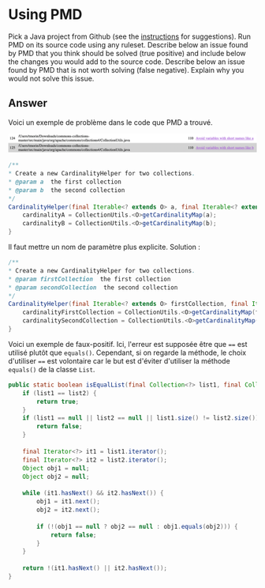 # Using PMD

Pick a Java project from Github (see the [instructions](../sujet.md) for suggestions). Run PMD on its source code using any ruleset. Describe below an issue found by PMD that you think should be solved (true positive) and include below the changes you would add to the source code. Describe below an issue found by PMD that is not worth solving (false negative). Explain why you would not solve this issue.

## Answer

Voici un exemple de problème dans le code que PMD a trouvé.

![Exemple_PMD](images/exo2.png)

````java
/**
* Create a new CardinalityHelper for two collections.
* @param a  the first collection
* @param b  the second collection
*/
CardinalityHelper(final Iterable<? extends O> a, final Iterable<? extends O> b) {
    cardinalityA = CollectionUtils.<O>getCardinalityMap(a);
    cardinalityB = CollectionUtils.<O>getCardinalityMap(b);
}
````

Il faut mettre un nom de paramètre plus explicite.
Solution :

````java
/**
* Create a new CardinalityHelper for two collections.
* @param firstCollection  the first collection
* @param secondCollection  the second collection
*/
CardinalityHelper(final Iterable<? extends O> firstCollection, final Iterable<? extends O> secondCollection) {
    cardinalityFirstCollection = CollectionUtils.<O>getCardinalityMap(firstCollection);
    cardinalitySecondCollection = CollectionUtils.<O>getCardinalityMap(secondCollection);
}
````

Voici un exemple de faux-positif. Ici, l'erreur est supposée être que ```==``` est utilisé plutôt que ```equals()```. Cependant, si on regarde la méthode, le choix d'utiliser ```==``` est volontaire car le but est d'éviter d'utiliser la méthode ```equals()``` de la classe ```List```.

````java
public static boolean isEqualList(final Collection<?> list1, final Collection<?> list2) {
    if (list1 == list2) {
        return true;
    }
    if (list1 == null || list2 == null || list1.size() != list2.size()) {
        return false;
    }
    
    final Iterator<?> it1 = list1.iterator();
    final Iterator<?> it2 = list2.iterator();
    Object obj1 = null;
    Object obj2 = null;
    
    while (it1.hasNext() && it2.hasNext()) {
        obj1 = it1.next();
        obj2 = it2.next();
        
        if (!(obj1 == null ? obj2 == null : obj1.equals(obj2))) {
            return false;
        }
    }
    
    return !(it1.hasNext() || it2.hasNext());
}
````